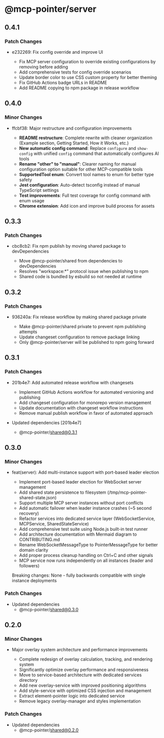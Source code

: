 # @mcp-pointer/server

## 0.4.1

### Patch Changes

- e232269: Fix config override and improve UI

  - Fix MCP server configuration to override existing configurations by removing before adding
  - Add comprehensive tests for config override scenarios
  - Update border color to use CSS custom property for better theming
  - Fix GitHub Actions badge URLs in README
  - Add README copying to npm package in release workflow

## 0.4.0

### Minor Changes

- ffcbf38: Major restructure and configuration improvements

  - **README restructure**: Complete rewrite with cleaner organization (Example section, Getting Started, How it Works, etc.)
  - **New automatic config command**: Replace `configure` and `show-config` with unified `config` command that automatically configures AI tools
  - **Rename "other" to "manual"**: Clearer naming for manual configuration option suitable for other MCP-compatible tools
  - **SupportedTool enum**: Convert tool names to enum for better type safety
  - **Jest configuration**: Auto-detect tsconfig instead of manual TypeScript settings
  - **Test improvements**: Full test coverage for config command with enum usage
  - **Chrome extension**: Add icon and improve build process for assets

## 0.3.3

### Patch Changes

- cbc8cb2: Fix npm publish by moving shared package to devDependencies

  - Move @mcp-pointer/shared from dependencies to devDependencies
  - Resolves "workspace:\*" protocol issue when publishing to npm
  - Shared code is bundled by esbuild so not needed at runtime

## 0.3.2

### Patch Changes

- 936240a: Fix release workflow by making shared package private

  - Make @mcp-pointer/shared private to prevent npm publishing attempts
  - Update changeset configuration to remove package linking
  - Only @mcp-pointer/server will be published to npm going forward

## 0.3.1

### Patch Changes

- 201b4e7: Add automated release workflow with changesets

  - Implement GitHub Actions workflow for automated versioning and publishing
  - Add changeset configuration for monorepo version management
  - Update documentation with changeset workflow instructions
  - Remove manual publish workflow in favor of automated approach

- Updated dependencies [201b4e7]
  - @mcp-pointer/shared@0.3.1

## 0.3.0

### Minor Changes

- feat(server): Add multi-instance support with port-based leader election

  - Implement port-based leader election for WebSocket server management
  - Add shared state persistence to filesystem (/tmp/mcp-pointer-shared-state.json)
  - Support multiple MCP server instances without port conflicts
  - Add automatic failover when leader instance crashes (~5 second recovery)
  - Refactor services into dedicated service layer (WebSocketService, MCPService, SharedStateService)
  - Add comprehensive test suite using Node.js built-in test runner
  - Add architecture documentation with Mermaid diagram to CONTRIBUTING.md
  - Rename WebSocketMessageType to PointerMessageType for better domain clarity
  - Add proper process cleanup handling on Ctrl+C and other signals
  - MCP service now runs independently on all instances (leader and followers)

  Breaking changes: None - fully backwards compatible with single instance deployments

### Patch Changes

- Updated dependencies
  - @mcp-pointer/shared@0.3.0

## 0.2.0

### Minor Changes

- Major overlay system architecture and performance improvements

  - Complete redesign of overlay calculation, tracking, and rendering system
  - Significantly optimize overlay performance and responsiveness
  - Move to service-based architecture with dedicated services directory
  - Add new overlay-service with improved positioning algorithms
  - Add style-service with optimized CSS injection and management
  - Extract element-pointer logic into dedicated service
  - Remove legacy overlay-manager and styles implementation

### Patch Changes

- Updated dependencies
  - @mcp-pointer/shared@0.2.0
